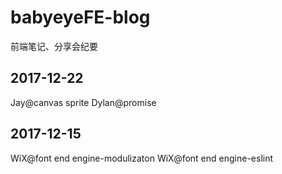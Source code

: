 # babyeyeFE-blog
前端笔记、分享会纪要

## 2017-12-22
Jay@canvas sprite
Dylan@promise

## 2017-12-15
WiX@font end engine-modulizaton
WiX@font end engine-eslint
